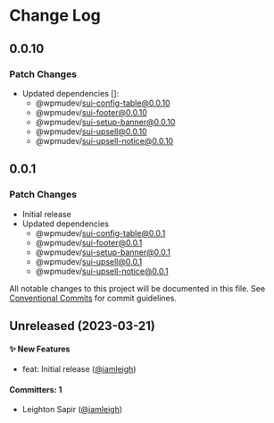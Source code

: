 # Change Log

## 0.0.10

### Patch Changes

- Updated dependencies []:
  - @wpmudev/sui-config-table@0.0.10
  - @wpmudev/sui-footer@0.0.10
  - @wpmudev/sui-setup-banner@0.0.10
  - @wpmudev/sui-upsell@0.0.10
  - @wpmudev/sui-upsell-notice@0.0.10

## 0.0.1

### Patch Changes

- Initial release
- Updated dependencies
  - @wpmudev/sui-config-table@0.0.1
  - @wpmudev/sui-footer@0.0.1
  - @wpmudev/sui-setup-banner@0.0.1
  - @wpmudev/sui-upsell@0.0.1
  - @wpmudev/sui-upsell-notice@0.0.1

All notable changes to this project will be documented in this file. See
[Conventional Commits](https://conventionalcommits.org/) for commit guidelines.

## Unreleased (2023-03-21)

#### ✨ New Features

- feat: Initial release ([@iamleigh](https://github.com/iamleigh))

#### Committers: 1

- Leighton Sapir ([@iamleigh](https://github.com/iamleigh))
